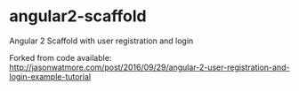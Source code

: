 # angular2-scaffold

Angular 2 Scaffold with user registration and login

Forked from code available:
http://jasonwatmore.com/post/2016/09/29/angular-2-user-registration-and-login-example-tutorial
